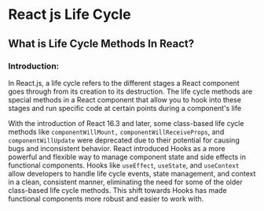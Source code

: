 # React js Life Cycle

## What is Life Cycle Methods In React?

### Introduction:

In React.js, a life cycle refers to the different stages a React component goes through from its creation to its destruction. The life cycle methods are special methods in a React component that allow you to hook into these stages and run specific code at certain points during a component's life

With the introduction of React 16.3 and later, some class-based life cycle methods like `componentWillMount,` `componentWillReceiveProps`, and `componentWillUpdate` were deprecated due to their potential for causing bugs and inconsistent behavior. React introduced Hooks as a more powerful and flexible way to manage component state and side effects in functional components. Hooks like `useEffect`, `useState`, and `useContext` allow developers to handle life cycle events, state management, and context in a clean, consistent manner, eliminating the need for some of the older class-based life cycle methods. This shift towards Hooks has made functional components more robust and easier to work with.











